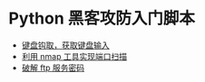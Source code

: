 # Python 黑客攻防入门脚本

* [键盘钩取，获取键盘输入](./5-1-MessageHooking.py)
* [利用 nmap 工具实现端口扫描](./7-1-ScannerPort.py)
* [破解 ftp 服务密码](./7-2-CrackPasswords.py)